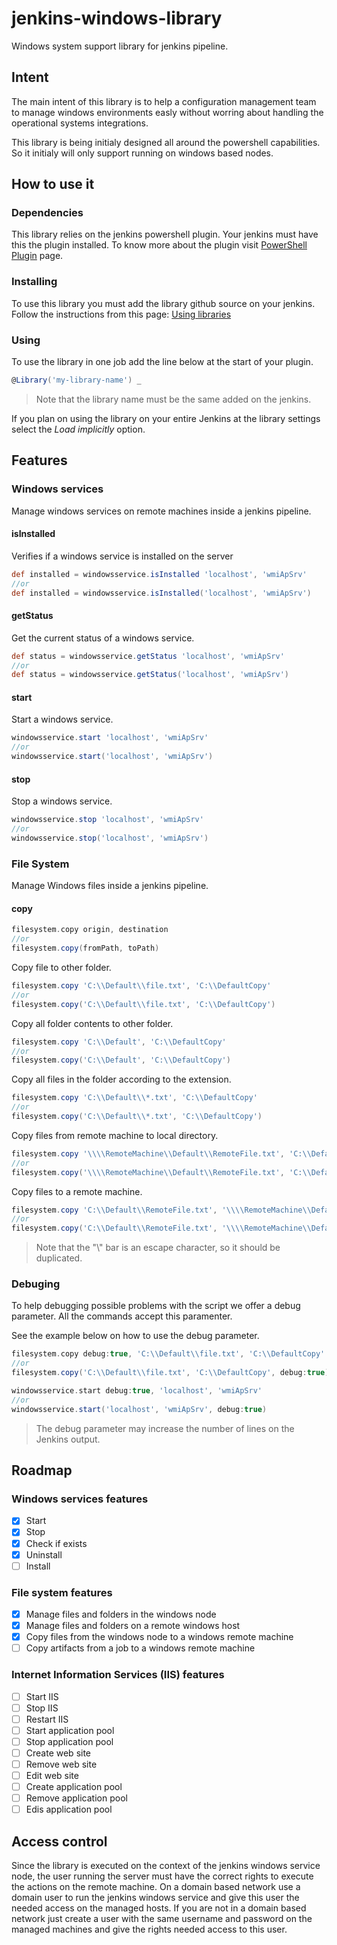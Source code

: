 # jenkins-windows-library

Windows system support library for jenkins pipeline.

## Intent

The main intent of this library is to help a configuration management team to manage windows environments easly without worring about handling the operational systems integrations.

This library is being initialy designed all around the powershell capabilities. So it initialy will only support running on windows based nodes.

## How to use it

### Dependencies

This library relies on the jenkins powershell plugin. Your jenkins must have this the plugin installed. To know more about the plugin visit [PowerShell Plugin](https://wiki.jenkins.io/display/JENKINS/PowerShell+Plugin) page.

### Installing

To use this library you must add the library github source on your jenkins. Follow the instructions from this page: [Using libraries](https://jenkins.io/doc/book/pipeline/shared-libraries/#using-libraries)

### Using

To use the library in one job add the line below at the start of your plugin.

```groovy
@Library('my-library-name') _
```

> Note that the library name must be the same added on the jenkins.

If you plan on using the library on your entire Jenkins at the library settings select the _Load implicitly_ option.

## Features

### Windows services

Manage windows services on remote machines inside a jenkins pipeline.

#### isInstalled

Verifies if a windows service is installed on the server

```groovy
def installed = windowsservice.isInstalled 'localhost', 'wmiApSrv'
//or
def installed = windowsservice.isInstalled('localhost', 'wmiApSrv')
```

#### getStatus

Get the current status of a windows service.

```groovy
def status = windowsservice.getStatus 'localhost', 'wmiApSrv'
//or
def status = windowsservice.getStatus('localhost', 'wmiApSrv')
```

#### start

Start a windows service.

```groovy
windowsservice.start 'localhost', 'wmiApSrv'
//or
windowsservice.start('localhost', 'wmiApSrv')
```

#### stop

Stop a windows service.

```groovy
windowsservice.stop 'localhost', 'wmiApSrv'
//or
windowsservice.stop('localhost', 'wmiApSrv')
```

### File System

Manage Windows files inside a jenkins pipeline.

#### copy

```groovy
filesystem.copy origin, destination
//or
filesystem.copy(fromPath, toPath)
```

Copy file to other folder.

```groovy
filesystem.copy 'C:\\Default\\file.txt', 'C:\\DefaultCopy'
//or
filesystem.copy('C:\\Default\\file.txt', 'C:\\DefaultCopy')
```

Copy all folder contents to other folder.

```groovy
filesystem.copy 'C:\\Default', 'C:\\DefaultCopy'
//or
filesystem.copy('C:\\Default', 'C:\\DefaultCopy')
```

Copy all files in the folder according to the extension.

```groovy
filesystem.copy 'C:\\Default\\*.txt', 'C:\\DefaultCopy'
//or
filesystem.copy('C:\\Default\\*.txt', 'C:\\DefaultCopy')
```

Copy files from remote machine to local directory.

```groovy
filesystem.copy '\\\\RemoteMachine\\Default\\RemoteFile.txt', 'C:\\Default'
//or
filesystem.copy('\\\\RemoteMachine\\Default\\RemoteFile.txt', 'C:\\Default')
```

Copy files to a remote machine.

```groovy
filesystem.copy 'C:\\Default\\RemoteFile.txt', '\\\\RemoteMachine\\Default'
//or
filesystem.copy('C:\\Default\\RemoteFile.txt', '\\\\RemoteMachine\\Default')
```

> Note that the "\\" bar is an escape character, so it should be duplicated.

### Debuging

To help debugging possible problems with the script we offer a debug parameter. All the commands accept this paramenter.

See the example below on how to use the debug parameter.

```groovy
filesystem.copy debug:true, 'C:\\Default\\file.txt', 'C:\\DefaultCopy'
//or
filesystem.copy('C:\\Default\\file.txt', 'C:\\DefaultCopy', debug:true)
```

```groovy
windowsservice.start debug:true, 'localhost', 'wmiApSrv'
//or
windowsservice.start('localhost', 'wmiApSrv', debug:true)
```

> The debug parameter may increase the number of lines on the Jenkins output.

## Roadmap

### Windows services features

- [x] Start
- [x] Stop
- [x] Check if exists
- [x] Uninstall
- [ ] Install

### File system features

- [x] Manage files and folders in the windows node
- [x] Manage files and folders on a remote windows host
- [x] Copy files from the windows node to a windows remote machine
- [ ] Copy artifacts from a job to a windows remote machine

### Internet Information Services (IIS) features

- [ ] Start IIS
- [ ] Stop IIS
- [ ] Restart IIS
- [ ] Start application pool
- [ ] Stop application pool
- [ ] Create web site
- [ ] Remove web site
- [ ] Edit web site
- [ ] Create application pool
- [ ] Remove application pool
- [ ] Edis application pool

## Access control

Since the library is executed on the context of the jenkins windows service node, the user running the server must have the correct rights to execute the actions on the remote machine. On a domain based network use a domain user to run the jenkins windows service and give this user the needed access on the managed hosts. If you are not in a domain based network just create a user with the same username and password on the managed machines and give the rights needed access to this user.
